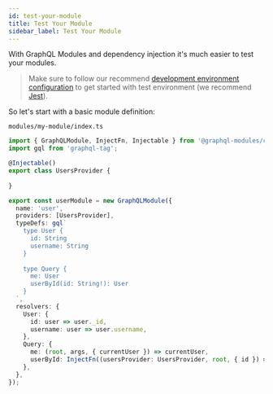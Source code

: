 ```yaml
---
id: test-your-module
title: Test Your Module
sidebar_label: Test Your Module
---
```


With GraphQL Modules and dependency injection it's much easier to test your modules.

> Make sure to follow our recommend [development environment configuration](/TODO) to get started with test environment (we recommend [Jest](https://jestjs.io/)).

So let's start with a basic module definition:

`modules/my-module/index.ts`
```typescript
import { GraphQLModule, InjectFn, Injectable } from '@graphql-modules/core';
import gql from 'graphql-tag';

@Injectable()
export class UsersProvider {
  
}

export const userModule = new GraphQLModule({
  name: 'user',
  providers: [UsersProvider],
  typeDefs: gql`
    type User {
      id: String
      username: String
    }
    
    type Query {
      me: User
      userById(id: String!): User
    }
  `,
  resolvers: {
    User: {
      id: user => user._id,
      username: user => user.username,
    },
    Query: {
      me: (root, args, { currentUser }) => currentUser,
      userById: InjectFn((usersProvider: UsersProvider, root, { id }) => usersProvider.getUserById(id), UsersProvider),
    },
  },
});
```
